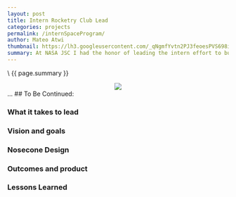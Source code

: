 ```yaml
---
layout: post
title: Intern Rocketry Club Lead
categories: projects
permalink: /internSpaceProgram/
author: Mateo Atwi
thumbnail: https://lh3.googleusercontent.com/_qNgmfYvtn2PJ3feoesPVS698iB-m7Bgg0JBcV22KBhIRWMQAUKW7ZUAv5NAz1T52Yx7k0HnWYrVY0n85SyidAuT6bAQxsX0ib0cEf5CQd6WgPLMrqNpqCOtsGt1-k3g_rf6dOsyDeI=w2400
summary: At NASA JSC I had the honor of leading the intern effort to build and fly model rockets. This Spring we successfully designed and flew a rocket two seperate times. The second launch featured a live stream from the camera and live telemetry streamed down to a launch box. For more information about the team please visit the [intern space program website](https://www.internspaceprogram.com/).
---
```


\\
{{ page.summary }}

<div class="separator" style="clear: both; text-align: center;">
<a href='https://photos.app.goo.gl/NKaWcyNLNVWJVT1FA'><img src='https://lh3.googleusercontent.com/_qNgmfYvtn2PJ3feoesPVS698iB-m7Bgg0JBcV22KBhIRWMQAUKW7ZUAv5NAz1T52Yx7k0HnWYrVY0n85SyidAuT6bAQxsX0ib0cEf5CQd6WgPLMrqNpqCOtsGt1-k3g_rf6dOsyDeI=w2400' style="max-width: 49%; position: relative;"/></a>
</div>
...
## To Be Continued:

### What it takes to lead
### Vision and goals
### Nosecone Design
### Outcomes and product
### Lessons Learned